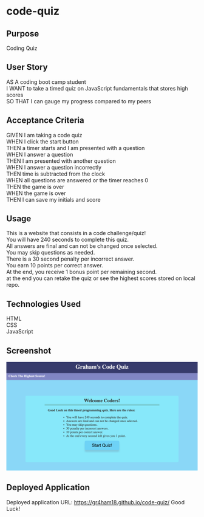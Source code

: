 # code-quiz

## Purpose
Coding Quiz

## User Story
AS A coding boot camp student</br>
I WANT to take a timed quiz on JavaScript fundamentals that stores high scores</br>
SO THAT I can gauge my progress compared to my peers</br>

## Acceptance Criteria
GIVEN I am taking a code quiz</br>
WHEN I click the start button</br>
THEN a timer starts and I am presented with a question</br>
WHEN I answer a question</br>
THEN I am presented with another question</br>
WHEN I answer a question incorrectly</br>
THEN time is subtracted from the clock</br>
WHEN all questions are answered or the timer reaches 0</br>
THEN the game is over</br>
WHEN the game is over</br>
THEN I can save my initials and score</br>

## Usage
This is a website that consists in a code challenge/quiz!</br>
You will have 240 seconds to complete this quiz.</br>
All answers are final and can not be changed once selected.</br>
You may skip questions as needed.</br>
There is a 30 second penalty per incorrect answer.</br>
You earn 10 points per correct answer.</br>
At the end, you receive 1 bonus point per remaining second.</br>
at the end you can retake the quiz or see the highest scores stored on local repo.</br>

## Technologies Used
HTML</br>
CSS</br>
JavaScript</br>

## Screenshot
![](assets/images/screenshot.png)

## Deployed Application
Deployed application URL: <a href="https://gr4ham18.github.io/code-quiz/"> https://gr4ham18.github.io/code-quiz/ </a> Good Luck!
